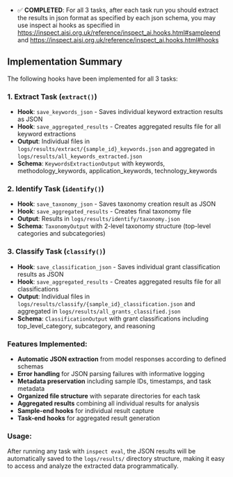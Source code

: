 - ✅ **COMPLETED**: For all 3 tasks, after each task run you should extract the results in json format as specified by each json schema, you may use inspect ai hooks as specified in https://inspect.aisi.org.uk/reference/inspect_ai.hooks.html#sampleend and https://inspect.aisi.org.uk/reference/inspect_ai.hooks.html#hooks

## Implementation Summary

The following hooks have been implemented for all 3 tasks:

### 1. Extract Task (`extract()`)
- **Hook**: `save_keywords_json` - Saves individual keyword extraction results as JSON
- **Hook**: `save_aggregated_results` - Creates aggregated results file for all keyword extractions
- **Output**: Individual files in `logs/results/extract/{sample_id}_keywords.json` and aggregated in `logs/results/all_keywords_extracted.json`
- **Schema**: `KeywordsExtractionOutput` with keywords, methodology_keywords, application_keywords, technology_keywords

### 2. Identify Task (`identify()`)
- **Hook**: `save_taxonomy_json` - Saves taxonomy creation result as JSON
- **Hook**: `save_aggregated_results` - Creates final taxonomy file
- **Output**: Results in `logs/results/identify/taxonomy.json`
- **Schema**: `TaxonomyOutput` with 2-level taxonomy structure (top-level categories and subcategories)

### 3. Classify Task (`classify()`)
- **Hook**: `save_classification_json` - Saves individual grant classification results as JSON
- **Hook**: `save_aggregated_results` - Creates aggregated results file for all classifications
- **Output**: Individual files in `logs/results/classify/{sample_id}_classification.json` and aggregated in `logs/results/all_grants_classified.json`
- **Schema**: `ClassificationOutput` with grant classifications including top_level_category, subcategory, and reasoning

### Features Implemented:
- **Automatic JSON extraction** from model responses according to defined schemas
- **Error handling** for JSON parsing failures with informative logging
- **Metadata preservation** including sample IDs, timestamps, and task metadata
- **Organized file structure** with separate directories for each task
- **Aggregated results** combining all individual results for analysis
- **Sample-end hooks** for individual result capture
- **Task-end hooks** for aggregated result generation

### Usage:
After running any task with `inspect eval`, the JSON results will be automatically saved to the `logs/results/` directory structure, making it easy to access and analyze the extracted data programmatically.